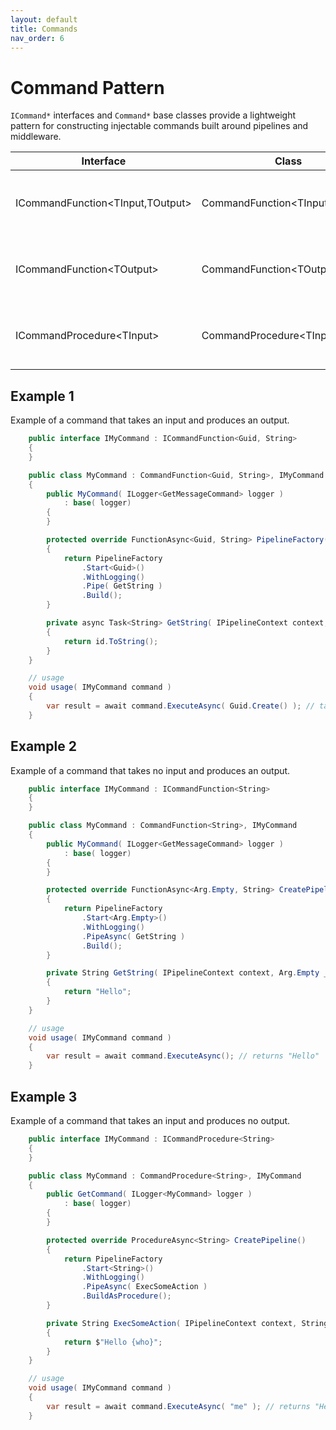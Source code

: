 ```yaml
---
layout: default
title: Commands
nav_order: 6
---
```


# Command Pattern

`ICommand*` interfaces and `Command*` base classes provide a lightweight pattern for constructing injectable commands built
 around pipelines and middleware.

| Interface                              | Class                                 | Description
| -------------------------------------- | ------------------------------------- | ---------------------------------------------------
| ICommandFunction&lt;TInput,TOutput&gt; | CommandFunction&lt;TInput,TOutput&gt; | A command that takes an input and returns an output
| ICommandFunction&lt;TOutput&gt;        | CommandFunction&lt;TOutput&gt;        | A command that takes no input and returns an output
| ICommandProcedure&lt;TInput&gt;        | CommandProcedure&lt;TInput&gt;        | A command that takes an input and returns void

## Example 1
Example of a command that takes an input and produces an output.

```csharp
    public interface IMyCommand : ICommandFunction<Guid, String>
    {
    }

    public class MyCommand : CommandFunction<Guid, String>, IMyCommand
    {
        public MyCommand( ILogger<GetMessageCommand> logger )
            : base( logger)
        {
        }

        protected override FunctionAsync<Guid, String> PipelineFactory()
        {
            return PipelineFactory
                .Start<Guid>()
                .WithLogging()
                .Pipe( GetString )
                .Build();
        }

        private async Task<String> GetString( IPipelineContext context, Guid id )
        {
            return id.ToString();
        }
    }

    // usage
    void usage( IMyCommand command )
    {
        var result = await command.ExecuteAsync( Guid.Create() ); // takes a Guid, returns a string
    }
```

## Example 2
Example of a command that takes no input and produces an output.

```csharp
    public interface IMyCommand : ICommandFunction<String>
    {
    }

    public class MyCommand : CommandFunction<String>, IMyCommand
    {
        public MyCommand( ILogger<GetMessageCommand> logger )
            : base( logger)
        {
        }

        protected override FunctionAsync<Arg.Empty, String> CreatePipeline()
        {
            return PipelineFactory
                .Start<Arg.Empty>()
                .WithLogging()
                .PipeAsync( GetString )
                .Build();
        }

        private String GetString( IPipelineContext context, Arg.Empty _ )
        {
            return "Hello";
        }
    }

    // usage
    void usage( IMyCommand command )
    {
        var result = await command.ExecuteAsync(); // returns "Hello"
    }
```

## Example 3
Example of a command that takes an input and produces no output.

```csharp
    public interface IMyCommand : ICommandProcedure<String>
    {
    }

    public class MyCommand : CommandProcedure<String>, IMyCommand
    {
        public GetCommand( ILogger<MyCommand> logger )
            : base( logger)
        {
        }

        protected override ProcedureAsync<String> CreatePipeline()
        {
            return PipelineFactory
                .Start<String>()
                .WithLogging()
                .PipeAsync( ExecSomeAction )
                .BuildAsProcedure();
        }

        private String ExecSomeAction( IPipelineContext context, String who )
        {
            return $"Hello {who}";
        }
    }

    // usage
    void usage( IMyCommand command )
    {
        var result = await command.ExecuteAsync( "me" ); // returns "Hello me"
    }
```